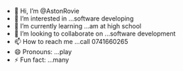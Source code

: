 - 👋 Hi, I’m @AstonRovie
- 👀 I’m interested in ...software developing
- 🌱 I’m currently learning ...am at high school
- 💞️ I’m looking to collaborate on ...software development
- 📫 How to reach me ...call 0741660265
- 😄 Pronouns: ...play
- ⚡ Fun fact: ...many

<!---
AstonRovie/AstonRovie is a ✨ special ✨ repository because its `README.md` (this file) appears on your GitHub profile.
You can click the Preview link to take a look at your changes.
--->
